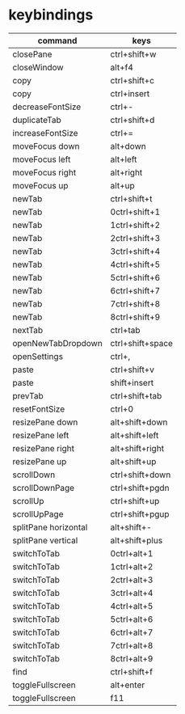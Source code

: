 # keybindings

|command|keys|
|-|-|
|closePane|ctrl+shift+w|
|closeWindow|alt+f4|
|copy|ctrl+shift+c|
|copy|ctrl+insert|
|decreaseFontSize|ctrl+-|
|duplicateTab|ctrl+shift+d|
|increaseFontSize|ctrl+=|
|moveFocus down|alt+down|
|moveFocus left|alt+left
|moveFocus right|alt+right
|moveFocus up|alt+up
|newTab|ctrl+shift+t|
|newTab|0ctrl+shift+1|
|newTab|1ctrl+shift+2|
|newTab|2ctrl+shift+3|
|newTab|3ctrl+shift+4|
|newTab|4ctrl+shift+5|
|newTab|5ctrl+shift+6|
|newTab|6ctrl+shift+7|
|newTab|7ctrl+shift+8|
|newTab|8ctrl+shift+9|
|nextTab|ctrl+tab|
|openNewTabDropdown|ctrl+shift+space|
|openSettings|ctrl+,|
|paste|ctrl+shift+v|
|paste|shift+insert|
|prevTab|ctrl+shift+tab|
|resetFontSize|ctrl+0|
|resizePane down|alt+shift+down
|resizePane left|alt+shift+left
|resizePane right|alt+shift+right
|resizePane up|alt+shift+up
|scrollDown|ctrl+shift+down|
|scrollDownPage|ctrl+shift+pgdn|
|scrollUp|ctrl+shift+up|
|scrollUpPage|ctrl+shift+pgup|
|splitPane horizontal|alt+shift+-|
|splitPane vertical|alt+shift+plus|
|switchToTab|0ctrl+alt+1|
|switchToTab|1ctrl+alt+2|
|switchToTab|2ctrl+alt+3|
|switchToTab|3ctrl+alt+4|
|switchToTab|4ctrl+alt+5|
|switchToTab|5ctrl+alt+6|
|switchToTab|6ctrl+alt+7|
|switchToTab|7ctrl+alt+8|
|switchToTab|8ctrl+alt+9|
|find|ctrl+shift+f|
|toggleFullscreen|alt+enter|
|toggleFullscreen|f11|